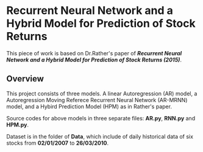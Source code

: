 # Recurrent Neural Network and a Hybrid Model for Prediction of Stock Returns
This piece of work is based on Dr.Rather's paper of **_Recurrent Neural Network and a Hybrid Model for Prediction of Stock Returns (2015)_**. 

## Overview

This project consists of three models. A linear Autoregression (AR) model, a Autoregression Moving Referece Recurrent Neural Network (AR-MRNN) model, and a Hybird Prediction Model (HPM) as in Rather's paper.

Source codes for above models in three separate files: **AR.py**, **RNN.py** and **HPM.py**.

Dataset is in the folder of **Data**, which include of daily historical data of six stocks from **02/01/2007** to **26/03/2010**. 

